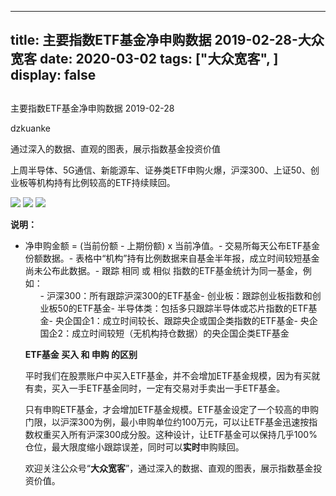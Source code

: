 
---
title:   主要指数ETF基金净申购数据 2019-02-28-大众宽客
date: 2020-03-02
tags: ["大众宽客", ]
display: false
---


## 



主要指数ETF基金净申购数据 2019-02-28




dzkuanke




通过深入的数据、直观的图表，展示指数基金投资价值


上周半导体、5G通信、新能源车、证券类ETF申购火爆，沪深300、上证50、创业板等机构持有比例较高的ETF持续赎回。



<img class="rich_pages js_insertlocalimg" data-ratio="1.1680851063829787" data-s="300,640" src="https://mmbiz.qpic.cn/mmbiz_png/PKw3FQPmhIjuFlXCNibjlaNrlBb6YETibUhibcTC8ibcvLkTGFlqrJbbada38DOTRtDeqnKyBUMibntAn1ZXCDoTdpA/640?wx_fmt=png" data-type="png" data-w="940" style=""/>

<img class="rich_pages js_insertlocalimg" data-ratio="1.216335540838852" data-s="300,640" src="https://mmbiz.qpic.cn/mmbiz_png/PKw3FQPmhIjuFlXCNibjlaNrlBb6YETibUqXKAYuLzdeD5E2mRg0tW3sqRdMYJbcJtMQUicBbvbycKyC24teDgSfg/640?wx_fmt=png" data-type="png" data-w="906" style=""/>

<img class="rich_pages js_insertlocalimg" data-ratio="1.2092511013215859" data-s="300,640" src="https://mmbiz.qpic.cn/mmbiz_png/PKw3FQPmhIjuFlXCNibjlaNrlBb6YETibUp3Q8Kqice7k4FulKvGTM97mNiayC7FQssngJgs0ImDWxDOJSG3P5MU6w/640?wx_fmt=png" data-type="png" data-w="908" style=""/>



**说明：**
- 净申购金额 = (当前份额 - 上期份额) x 当前净值。- 交易所每天公布ETF基金份额数据。- 表格中“机构”持有比例数据来自基金半年报，成立时间较短基金尚未公布此数据。- 跟踪 相同 或 相似 指数的ETF基金统计为同一基金，例如：<ul class="list-paddingleft-2" style="list-style-type: square;">- 沪深300：所有跟踪沪深300的ETF基金- 创业板：跟踪创业板指数和创业板50的ETF基金- 半导体类：包括多只跟踪半导体或芯片指数的ETF基金- 央企国企1：成立时间较长、跟踪央企或国企类指数的ETF基金- 央企国企2：成立时间较短（无机构持仓数据）的央企国企类ETF基金




**ETF基金 买入 和 申购 的区别**



平时我们在股票账户中买入ETF基金，并不会增加ETF基金规模，因为有买就有卖，买入一手ETF基金同时，一定有交易对手卖出一手ETF基金。



只有申购ETF基金，才会增加ETF基金规模。ETF基金设定了一个较高的申购门限，以沪深300为例，最小申购单位约100万元，可以让ETF基金迅速按指数权重买入所有沪深300成分股。这种设计，让ETF基金可以保持几乎100%仓位，最大限度缩小跟踪误差，同时可以**实时**申购赎回。





欢迎关注公众号“**大众宽客**”，通过深入的数据、直观的图表，展示指数基金投资价值。








